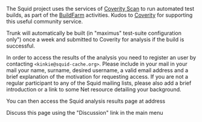 The Squid project uses the services of [Coverity
Scan](https://communities.coverity.com/community/scan-%28open-source%29)
to run automated test builds, as part of the
[BuildFarm](https://wiki.squid-cache.org/CoverityTesting/BuildFarm#)
activities. Kudos to [Coverity](http://www.coverity.com/) for supporting
this useful community service.

Trunk will automatically be built (in "maximus" test-suite configuration
only") once a week and submitted to Coverity for analysis if the build
is successful.

In order to access the results of the analysis you need to register an
user by contacting `<kinkie@squid-cache.org>`. Please include in your
mail in your mail your name, surname, desired username, a valid email
address and a brief explanation of the motivation for requesting access.
If you are not a regular participant to any of the Squid mailing lists,
please also add a brief introduction or a link to some Net resource
detailing your background.

You can then access the Squid analysis results page at address
[](http://scan5.coverity.com:8080/)

Discuss this page using the "Discussion" link in the main menu
